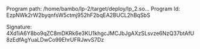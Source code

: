 Program path: /home/bambo/lp-2/target/deploy/lp_2.so...
Program Id: EzpNWk2rW2byqnfsW5ctmj952hF2bqEA2BUCL2hBqSbS

Signature: 4Xd1iA6Y8bo9qZC8mDKRk6e3KU1khgcJMCJbJgAXzSLsvze6NzQ37btAfU8zEdfAgYuaLDwCo99EhrUFRJwvS7Dz

